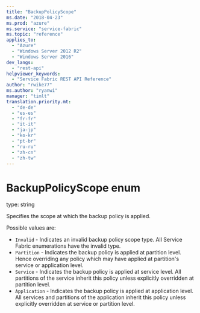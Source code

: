 ```yaml
---
title: "BackupPolicyScope"
ms.date: "2018-04-23"
ms.prod: "azure"
ms.service: "service-fabric"
ms.topic: "reference"
applies_to: 
  - "Azure"
  - "Windows Server 2012 R2"
  - "Windows Server 2016"
dev_langs: 
  - "rest-api"
helpviewer_keywords: 
  - "Service Fabric REST API Reference"
author: "rwike77"
ms.author: "ryanwi"
manager: "timlt"
translation.priority.mt: 
  - "de-de"
  - "es-es"
  - "fr-fr"
  - "it-it"
  - "ja-jp"
  - "ko-kr"
  - "pt-br"
  - "ru-ru"
  - "zh-cn"
  - "zh-tw"
---
```

# BackupPolicyScope enum

type: string

Specifies the scope at which the backup policy is applied.


Possible values are: 

  - `Invalid` - Indicates an invalid backup policy scope type. All Service Fabric enumerations have the invalid type.
  - `Partition` - Indicates the backup policy is applied at partition level. Hence overriding any policy which may have applied at partition's service or application level.
  - `Service` - Indicates the backup policy is applied at service level. All partitions of the service inherit this policy unless explicitly overridden at partition level.
  - `Application` - Indicates the backup policy is applied at application level. All services and partitions of the application inherit this policy unless explicitly overridden at service or partition level.

